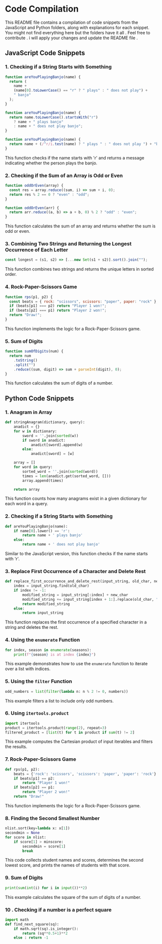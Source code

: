# Code Compilation

This README file contains a compilation of code snippets from the JavaScript and Python folders, along with explanations for each snippet.
You might not find everything here but the folders have it all . Feel free to contribute . i will apply your changes and update the README file .

## JavaScript Code Snippets

### 1. Checking if a String Starts with Something

```javascript
function areYouPlayingBanjo(name) {
  return (
    name +
    (name[0].toLowerCase() == "r" ? " plays" : " does not play") +
    " banjo"
  );
}

function areYouPlayingBanjo(name) {
  return name.toLowerCase().startsWith("r")
    ? name + " plays banjo"
    : name + " does not play banjo";
}

function areYouPlayingBanjo(name) {
  return name + (/^r/i.test(name) ? " plays " : " does not play ") + "banjo";
}
```

This function checks if the name starts with 'r' and returns a message indicating whether the person plays the banjo.

### 2. Checking if the Sum of an Array is Odd or Even

```javascript
function oddOrEven(array) {
  const res = array.reduce((sum, i) => sum + i, 0);
  return res % 2 == 0 ? "even" : "odd";
}

function oddOrEven(arr) {
  return arr.reduce((a, b) => a + b, 0) % 2 ? "odd" : "even";
}
```

This function calculates the sum of an array and returns whether the sum is odd or even.

### 3. Combining Two Strings and Returning the Longest Occurrence of Each Letter

```javascript
const longest = (s1, s2) => [...new Set(s1 + s2)].sort().join("");
```

This function combines two strings and returns the unique letters in sorted order.

### 4. Rock-Paper-Scissors Game

```javascript
function rps(p1, p2) {
  const beats = { rock: "scissors", scissors: "paper", paper: "rock" };
  if (beats[p1] === p2) return "Player 1 won!";
  if (beats[p2] === p1) return "Player 2 won!";
  return "Draw!";
}
```

This function implements the logic for a Rock-Paper-Scissors game.

### 5. Sum of Digits

```javascript
function sumOfDigits(num) {
  return num
    .toString()
    .split("")
    .reduce((sum, digit) => sum + parseInt(digit), 0);
}
```

This function calculates the sum of digits of a number.

## Python Code Snippets

### 1. Anagram in Array

```python
def stringAnagram(dictionary, query):
    anadict = {}
    for w in dictionary:
        sword = ''.join(sorted(w))
        if sword in anadict:
            anadict[sword].append(w)
        else:
            anadict[sword] = [w]

    array = []
    for word in query:
        sorted_word = ''.join(sorted(word))
        times = len(anadict.get(sorted_word, []))
        array.append(times)

    return array
```

This function counts how many anagrams exist in a given dictionary for each word in a query.

### 2. Checking if a String Starts with Something

```python
def areYouPlayingBanjo(name):
    if name[0].lower() == 'r':
        return name + ' plays banjo'
    else:
        return name + ' does not play banjo'
```

Similar to the JavaScript version, this function checks if the name starts with 'r'.

### 3. Replace First Occurrence of a Character and Delete Rest

```python
def replace_first_occurrence_and_delete_rest(input_string, old_char, new_char):
    index = input_string.find(old_char)
    if index != -1:
        modified_string = input_string[:index] + new_char
        modified_string += input_string[index + 1:].replace(old_char, "")
        return modified_string
    else:
        return input_string
```

This function replaces the first occurrence of a specified character in a string and deletes the rest.

### 4. Using the `enumerate` Function

```python
for index, season in enumerate(seasons):
    print(f"{season} is at index {index}")
```

This example demonstrates how to use the `enumerate` function to iterate over a list with indices.

### 5. Using the `filter` Function

```python
odd_numbers = list(filter(lambda n: n % 2 != 0, numbers))
```

This example filters a list to include only odd numbers.

### 6. Using `itertools.product`

```python
import itertools
product = itertools.product(range(2), repeat=3)
filtered_product = [list(t) for t in product if sum(t) != 2]
```

This example computes the Cartesian product of input iterables and filters the results.

### 7. Rock-Paper-Scissors Game

```python
def rps(p1, p2):
    beats = {'rock': 'scissors', 'scissors': 'paper', 'paper': 'rock'}
    if beats[p1] == p2:
        return "Player 1 won!"
    if beats[p2] == p1:
        return "Player 2 won!"
    return "Draw!"
```

This function implements the logic for a Rock-Paper-Scissors game.

### 8. Finding the Second Smallest Number

```python
nlist.sort(key=lambda x: x[1])
secondmin = None
for score in nlist:
    if score[1] > minscore:
        secondmin = score[1]
        break
```

This code collects student names and scores, determines the second lowest score, and prints the names of students with that score.

### 9. Sum of Digits

```python
print(sum(int(i) for i in input())**2)
```

This example calculates the square of the sum of digits of a number.

### 10 . Checking if a number is a perfect square

```python
import math
def find_next_square(sq):
    if math.sqrt(sq).is_integer():
        return (sq**0.5+1)**2
    else : return -1
```
